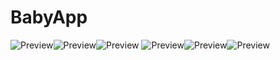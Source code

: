 # BabyApp

![Preview](Preview/Screenshot_1.png)![Preview](Preview/Screenshot_2.png)![Preview](Preview/Screenshot_3.png)
![Preview](Preview/Screenshot_4.png)![Preview](Preview/Screenshot_5.png)![Preview](Preview/Screenshot_6.png)
